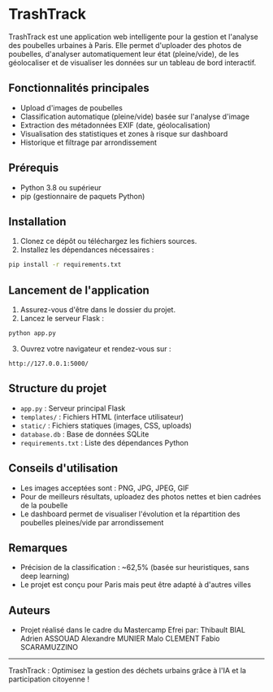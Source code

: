 # TrashTrack

TrashTrack est une application web intelligente pour la gestion et l'analyse des poubelles urbaines à Paris. Elle permet d'uploader des photos de poubelles, d'analyser automatiquement leur état (pleine/vide), de les géolocaliser et de visualiser les données sur un tableau de bord interactif.

## Fonctionnalités principales
- Upload d'images de poubelles
- Classification automatique (pleine/vide) basée sur l'analyse d'image
- Extraction des métadonnées EXIF (date, géolocalisation)
- Visualisation des statistiques et zones à risque sur dashboard
- Historique et filtrage par arrondissement

## Prérequis
- Python 3.8 ou supérieur
- pip (gestionnaire de paquets Python)

## Installation
1. Clonez ce dépôt ou téléchargez les fichiers sources.
2. Installez les dépendances nécessaires :

```bash
pip install -r requirements.txt
```

## Lancement de l'application
1. Assurez-vous d'être dans le dossier du projet.
2. Lancez le serveur Flask :

```bash
python app.py
```

3. Ouvrez votre navigateur et rendez-vous sur :

```
http://127.0.0.1:5000/
```

## Structure du projet
- `app.py` : Serveur principal Flask
- `templates/` : Fichiers HTML (interface utilisateur)
- `static/` : Fichiers statiques (images, CSS, uploads)
- `database.db` : Base de données SQLite
- `requirements.txt` : Liste des dépendances Python

## Conseils d'utilisation
- Les images acceptées sont : PNG, JPG, JPEG, GIF
- Pour de meilleurs résultats, uploadez des photos nettes et bien cadrées de la poubelle
- Le dashboard permet de visualiser l'évolution et la répartition des poubelles pleines/vide par arrondissement

## Remarques
- Précision de la classification : ~62,5% (basée sur heuristiques, sans deep learning)
- Le projet est conçu pour Paris mais peut être adapté à d'autres villes

## Auteurs
- Projet réalisé dans le cadre du Mastercamp Efrei par:
Thibault BIAL
Adrien ASSOUAD
Alexandre MUNIER
Malo CLEMENT
Fabio SCARAMUZZINO

---
TrashTrack : Optimisez la gestion des déchets urbains grâce à l'IA et la participation citoyenne !
